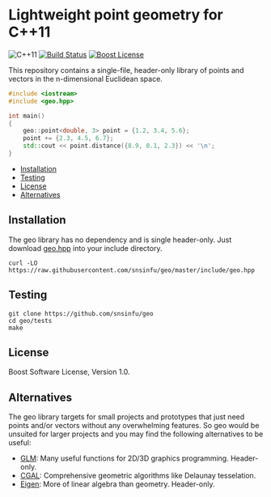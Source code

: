 Lightweight point geometry for C++11
====================================

![C++11][cxx-badge]
[![Build Status][travis-badge]][travis-url]
[![Boost License][license-badge]][license-url]

This repository contains a single-file, header-only library of points and
vectors in the n-dimensional Euclidean space.

```c++
#include <iostream>
#include <geo.hpp>

int main()
{
    geo::point<double, 3> point = {1.2, 3.4, 5.6};
    point += {2.3, 4.5, 6.7};
    std::cout << point.distance({8.9, 0.1, 2.3}) << '\n';
}
```

[cxx-badge]: https://img.shields.io/badge/C%2B%2B-11-orange.svg
[license-badge]: https://img.shields.io/badge/license-Boost-blue.svg
[license-url]: https://raw.githubusercontent.com/snsinfu/geo/master/LICENSE.txt
[travis-badge]: https://travis-ci.org/snsinfu/geo.svg?branch=master
[travis-url]: https://travis-ci.org/snsinfu/geo

- [Installation](#installation)
- [Testing](#testing)
- [License](#license)
- [Alternatives](#alternatives)

## Installation

The geo library has no dependency and is single header-only. Just download
[geo.hpp][header] into your include directory.

```console
curl -LO https://raw.githubusercontent.com/snsinfu/geo/master/include/geo.hpp
```

[header]: https://raw.githubusercontent.com/snsinfu/geo/master/include/geo.hpp

## Testing

```console
git clone https://github.com/snsinfu/geo
cd geo/tests
make
```
## License

Boost Software License, Version 1.0.

## Alternatives

The geo library targets for small projects and prototypes that just need points
and/or vectors without any overwhelming features. So geo would be unsuited for
larger projects and you may find the following alternatives to be useful:

- [GLM][glm]: Many useful functions for 2D/3D graphics programming. Header-only.
- [CGAL][cgal]: Comprehensive geometric algorithms like Delaunay tesselation.
- [Eigen][eigen]: More of linear algebra than geometry. Header-only.

[glm]: https://glm.g-truc.net/
[cgal]: https://www.cgal.org/
[eigen]: https://eigen.tuxfamily.org/
